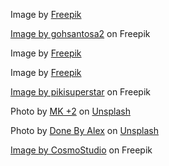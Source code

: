 Image by <a href="https://www.freepik.com/free-vector/collection-realistic-paper-stickers_14852446.htm#page=3&query=sticker&position=39&from_view=keyword">Freepik</a>

<a href="https://www.freepik.com/free-vector/sticker-icons-hand-drawn-doodle_7633246.htm#query=sticker&position=37&from_view=keyword">Image by gohsantosa2</a> on Freepik

Image by <a href="https://www.freepik.com/free-psd/top-view-sticker-collection-mock-up_12893846.htm#page=4&query=sticker&position=0&from_view=keyword">Freepik</a>

Image by <a href="https://www.freepik.com/free-psd/top-view-sticker-mock-up_12893811.htm#query=round%20sticker&position=23&from_view=keyword">Freepik</a>

<a href="https://www.freepik.com/free-vector/naive-halloween-stickers-collection_16665919.htm#page=4&query=sticker&position=4&from_view=keyword">Image by pikisuperstar</a> on Freepik

Photo by <a href="https://unsplash.com/@mkmasdos?utm_source=unsplash&utm_medium=referral&utm_content=creditCopyText">MK +2</a> on <a href="https://unsplash.com/s/photos/stickers?utm_source=unsplash&utm_medium=referral&utm_content=creditCopyText">Unsplash</a>

Photo by <a href="https://unsplash.com/@donebyalex?utm_source=unsplash&utm_medium=referral&utm_content=creditCopyText">Done By Alex</a> on <a href="https://unsplash.com/s/photos/stickers?utm_source=unsplash&utm_medium=referral&utm_content=creditCopyText">Unsplash</a>

<a href="https://www.freepik.com/free-psd/round-sticker-mockup_12006123.htm#query=sticker&position=0&from_view=search">Image by CosmoStudio</a> on Freepik
